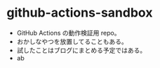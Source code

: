 # github-actions-sandbox

- GitHub Actions の動作検証用 repo。
- おかしなやつを放置してることもある。
- 試したことはブログにまとめる予定ではある。
- ab
